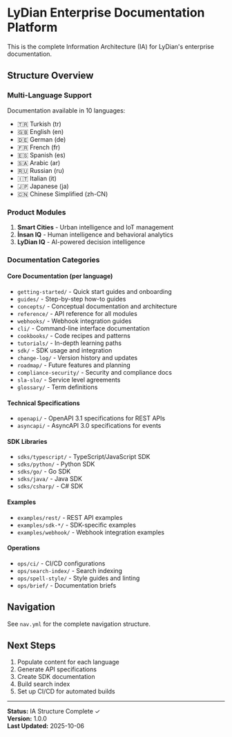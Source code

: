# LyDian Enterprise Documentation Platform

This is the complete Information Architecture (IA) for LyDian's enterprise documentation.

## Structure Overview

### Multi-Language Support
Documentation available in 10 languages:
- 🇹🇷 Turkish (tr)
- 🇬🇧 English (en)
- 🇩🇪 German (de)
- 🇫🇷 French (fr)
- 🇪🇸 Spanish (es)
- 🇸🇦 Arabic (ar)
- 🇷🇺 Russian (ru)
- 🇮🇹 Italian (it)
- 🇯🇵 Japanese (ja)
- 🇨🇳 Chinese Simplified (zh-CN)

### Product Modules
1. **Smart Cities** - Urban intelligence and IoT management
2. **İnsan IQ** - Human intelligence and behavioral analytics
3. **LyDian IQ** - AI-powered decision intelligence

### Documentation Categories

#### Core Documentation (per language)
- `getting-started/` - Quick start guides and onboarding
- `guides/` - Step-by-step how-to guides
- `concepts/` - Conceptual documentation and architecture
- `reference/` - API reference for all modules
- `webhooks/` - Webhook integration guides
- `cli/` - Command-line interface documentation
- `cookbooks/` - Code recipes and patterns
- `tutorials/` - In-depth learning paths
- `sdk/` - SDK usage and integration
- `change-log/` - Version history and updates
- `roadmap/` - Future features and planning
- `compliance-security/` - Security and compliance docs
- `sla-slo/` - Service level agreements
- `glossary/` - Term definitions

#### Technical Specifications
- `openapi/` - OpenAPI 3.1 specifications for REST APIs
- `asyncapi/` - AsyncAPI 3.0 specifications for events

#### SDK Libraries
- `sdks/typescript/` - TypeScript/JavaScript SDK
- `sdks/python/` - Python SDK
- `sdks/go/` - Go SDK
- `sdks/java/` - Java SDK
- `sdks/csharp/` - C# SDK

#### Examples
- `examples/rest/` - REST API examples
- `examples/sdk-*/` - SDK-specific examples
- `examples/webhook/` - Webhook integration examples

#### Operations
- `ops/ci/` - CI/CD configurations
- `ops/search-index/` - Search indexing
- `ops/spell-style/` - Style guides and linting
- `ops/brief/` - Documentation briefs

## Navigation

See `nav.yml` for the complete navigation structure.

## Next Steps

1. Populate content for each language
2. Generate API specifications
3. Create SDK documentation
4. Build search index
5. Set up CI/CD for automated builds

---

**Status:** IA Structure Complete ✓  
**Version:** 1.0.0  
**Last Updated:** 2025-10-06
